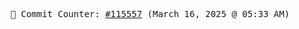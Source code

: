 <p align="center">
    <samp>
        📮 Commit Counter: <a href="https://github.com/Javascript-void0/Javascript-void0/commits/main">#115557</a> (March 16, 2025 @ 05:33 AM)
    </samp>
</p>